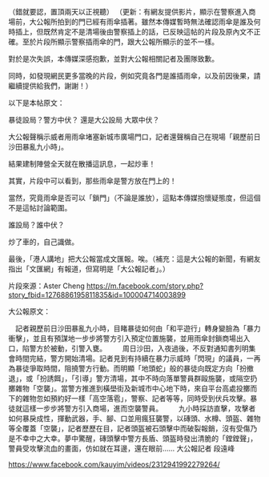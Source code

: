 （錯就要認，置頂兩天以正視聽）
（更新：有網友提供影片，顯示在警察進入商場前，大公報所拍到的門已經有雨傘插著。雖然本傳媒暫時無法確認雨傘是誰及何時插上，但既然肯定不是清場後由警察插上的話，已反映這帖的片段及原內文不正確。至於片段所顯示警察插雨傘的門，跟大公報所顯示的並不一樣。

對於是次失誤，本傳媒深感抱歉，並對大公報相關記者及團隊致歉。

同時，如發現網民更多當晚的片段，例如究竟各門是誰插雨傘，以及前因後果，請繼續提供給我們，謝謝！）

以下是本帖原文：

暴徒設局？警方中伏？
還是大公設局 大眾中伏？

大公報聲稱示威者用雨傘堵塞新城市廣場門口，記者還聲稱自己在現場「親歷前日沙田暴亂九小時」。

結果建制陣營全天就在散播這訊息，一起炒車！

其實，片段中可以看到，那些雨傘是警方放在門上的！

當然，究竟雨傘是否可以「鎖門」（不論是誰放），這點本傳媒抱懷疑態度，但這個不是這帖討論範圍。

誰設局？誰中伏？

炒了車的，自己識做。

最後，「港人講地」把大公報當成文匯報。唉。（補充：這是大公報的新聞，有網友指出「文匯網」有報道，但寫明是「大公報記者」。）

片段來源：Aster Cheng
https://m.facebook.com/story.php?story_fbid=1276886195811835&id=100004714003899

大公報原文：

　記者親歷前日沙田暴亂九小時，目睹暴徒如何由「和平遊行」轉身變臉為「暴力衝擊」，並且有預謀地一步步將警方引入預定位置施襲，並用雨傘封鎖商場出入口，陷警方於被動，引警入甕。
　　周日沙田，入夜過後，不反對通知書列明集會時間完結，警方開始清場。記者見到有持續在暴力示威時「閃現」的議員，一再為暴徒爭取時間，阻撓警方行動。而明顯「地頭蛇」般的暴徒向既定方向「扮撤退」，或「扮誘餌」，「引導」警方清場，其中不時向落單警員群毆施襲，或隔空扔擲雜物「空襲」。當警方推進到橫壆街及新城市中心地下時，來自平台高處投擲而下的雜物忽如預約好一樣「高空落雹」，警察、記者等等，同時受到伏兵攻擊。暴徒就這樣一步步將警方引入商場，進而空襲警員。
　　九小時採訪直擊，攻擊者如何暴戾成性，揮動武器，手、腳、口並用瘋狂襲警，以磚頭、水樽、頭盔、雜物等全覆蓋「空襲」，記者歷歷在目，記者頭盔被石頭擊中而破裂報銷，沒有受傷乃是不幸中之大幸。夢中驚醒，磚頭擊中警方長盾、頭盔時發出清脆的「鏜鏜聲」，警員受攻擊流血的畫面，仿如就在耳邊，還在眼前……
大公報記者 段遠峰

https://www.facebook.com/kauyim/videos/2312941992279264/